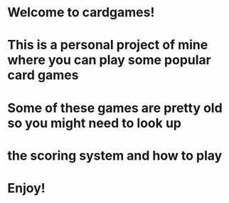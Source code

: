 # Welcome to cardgames!
#
# This is a personal project of mine where you can play some popular card games
# Some of these games are pretty old so you might need to look up 
# the scoring system and how to play
#
# Enjoy!
